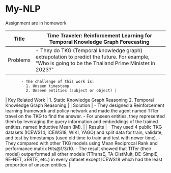 # My-NLP
Assignment are in homework



| Title | Time Traveler: Reinforcement Learning for Temporal Knowledge Graph Forecasting |
|----------------|-----------|
| Problems | - They do TKG (Temporal knowledge graph) extrapolation to predict the future. For example, "Who is going to be the Thailand Prime Minister in 2023?"
           - The challenge of this work is:
             1. Unseen timestamp
             2. Unseen entities (subject or object) |
| Key Related Work | 1. Static Knowledge Graph Reasoning
                      2. Temporal Knowledge Graph Reasoning |
| Solution | - They designed a Reinforcement learning framework and policy network and made the agent named TITer travel on the TKG to find the answer.
           - For unseen entities, they represented them by leveraging the query information and embeddings of the trained entities, named Inductive Mean (IM). |
| Results  | - They used 4 public TKG datasets (ICEWS14, ICEWS18, WIKI, YAGO) and split data for train, validate, and test by timestamps (used old time to train and test with newer time).
           - They compared with other TKG models using Mean Reciprocal Rank and performance matrix Hits@1/3/10.
           - The result showed that TITer (their model) outperformed all other models (TTransE, TA-DistMult, DE-SimplE, RE-NET, xERTE, etc.) in every dataset except ICEWS18 which had the least proportion of unseen entities. |
